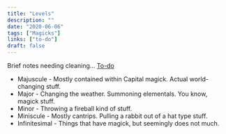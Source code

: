 ```yaml
---
title: "Levels"
description: ""
date: "2020-06-06"
tags: ["Magicks"]
links: ["to-do"]
draft: false
---
```


Brief notes needing cleaning...  [To-do](/notes/to-do/)

- Majuscule - Mostly contained within Capital magick.  Actual world-changing stuff.
- Major - Changing the weather.  Summoning elementals.  You know, magick stuff.
- Minor - Throwing a fireball kind of stuff.
- Miniscule - Mostly cantrips.  Pulling a rabbit out of a hat type stuff.
- Infinitesimal - Things that have magick, but seemingly does not much.
